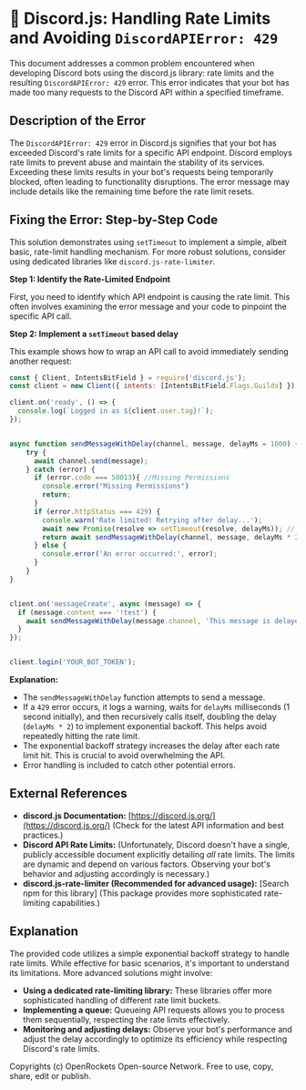 # 🐞 Discord.js: Handling Rate Limits and Avoiding `DiscordAPIError: 429`


This document addresses a common problem encountered when developing Discord bots using the discord.js library: rate limits and the resulting `DiscordAPIError: 429` error.  This error indicates that your bot has made too many requests to the Discord API within a specified timeframe.

## Description of the Error

The `DiscordAPIError: 429` error in Discord.js signifies that your bot has exceeded Discord's rate limits for a specific API endpoint.  Discord employs rate limits to prevent abuse and maintain the stability of its services.  Exceeding these limits results in your bot's requests being temporarily blocked, often leading to functionality disruptions.  The error message may include details like the remaining time before the rate limit resets.


## Fixing the Error: Step-by-Step Code

This solution demonstrates using `setTimeout` to implement a simple, albeit basic, rate-limit handling mechanism.  For more robust solutions, consider using dedicated libraries like `discord.js-rate-limiter`.


**Step 1: Identify the Rate-Limited Endpoint**

First, you need to identify which API endpoint is causing the rate limit. This often involves examining the error message and your code to pinpoint the specific API call.

**Step 2: Implement a `setTimeout` based delay**

This example shows how to wrap an API call to avoid immediately sending another request:


```javascript
const { Client, IntentsBitField } = require('discord.js');
const client = new Client({ intents: [IntentsBitField.Flags.Guilds] });

client.on('ready', () => {
  console.log(`Logged in as ${client.user.tag}!`);
});


async function sendMessageWithDelay(channel, message, delayMs = 1000) {
    try {
      await channel.send(message); 
    } catch (error) {
      if (error.code === 50013){ //Missing Permissions
        console.error("Missing Permissions")
        return;
      }
      if (error.httpStatus === 429) {
        console.warn('Rate limited! Retrying after delay...');
        await new Promise(resolve => setTimeout(resolve, delayMs)); // Wait before retrying
        return await sendMessageWithDelay(channel, message, delayMs * 2); //Exponential Backoff. Doubles the delay.
      } else {
        console.error('An error occurred:', error);
      }
    }
}


client.on('messageCreate', async (message) => {
  if (message.content === '!test') {
    await sendMessageWithDelay(message.channel, 'This message is delayed to prevent rate limits!');
  }
});


client.login('YOUR_BOT_TOKEN');
```

**Explanation:**

* The `sendMessageWithDelay` function attempts to send a message.
* If a `429` error occurs, it logs a warning, waits for `delayMs` milliseconds (1 second initially), and then recursively calls itself, doubling the delay (`delayMs * 2`) to implement exponential backoff.  This helps avoid repeatedly hitting the rate limit.
* The exponential backoff strategy increases the delay after each rate limit hit.  This is crucial to avoid overwhelming the API.
* Error handling is included to catch other potential errors.


## External References

* **discord.js Documentation:** [https://discord.js.org/](https://discord.js.org/)  (Check for the latest API information and best practices.)
* **Discord API Rate Limits:**  (Unfortunately, Discord doesn't have a single, publicly accessible document explicitly detailing *all* rate limits.  The limits are dynamic and depend on various factors.  Observing your bot's behavior and adjusting accordingly is necessary.)
* **discord.js-rate-limiter (Recommended for advanced usage):** [Search npm for this library]  (This package provides more sophisticated rate-limiting capabilities.)


## Explanation

The provided code utilizes a simple exponential backoff strategy to handle rate limits. While effective for basic scenarios, it's important to understand its limitations. More advanced solutions might involve:

* **Using a dedicated rate-limiting library:** These libraries offer more sophisticated handling of different rate limit buckets.
* **Implementing a queue:**  Queueing API requests allows you to process them sequentially, respecting the rate limits effectively.
* **Monitoring and adjusting delays:**  Observe your bot's performance and adjust the delay accordingly to optimize its efficiency while respecting Discord's rate limits.



Copyrights (c) OpenRockets Open-source Network. Free to use, copy, share, edit or publish.

